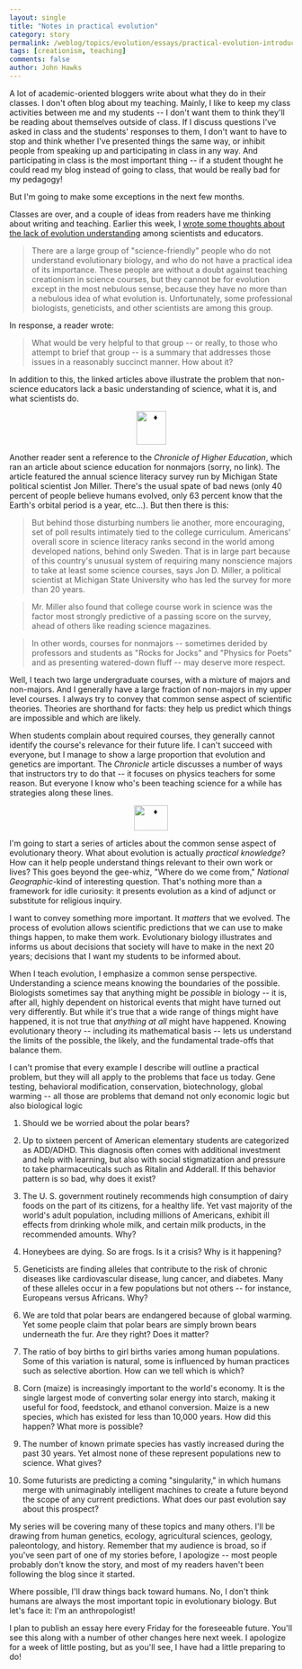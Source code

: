 ```yaml
---
layout: single 
title: "Notes in practical evolution" 
category: story
permalink: /weblog/topics/evolution/essays/practical-evolution-introduction-2008.html
tags: [creationism, teaching] 
comments: false 
author: John Hawks 
---
```


<span class="dropcap">A</span> lot of academic-oriented bloggers write about what they do in their classes. I don't often blog about my teaching. Mainly, I like to keep my class activities between me and my students -- I don't want them to think they'll be reading about themselves outside of class. If I discuss questions I've asked in class and the students' responses to them, I don't want to have to stop and think whether I've presented things the same way, or inhibit people from speaking up and participating in class in any way. And participating in class is the most important thing -- if a student thought he could read my blog instead of going to class, that would be really bad for my pedagogy!

But I'm going to make some exceptions in the next few months.
<!--break-->
Classes are over, and a couple of ideas from readers have me thinking about writing and teaching. Earlier this week, I <a href="http://johnhawks.net/weblog/topics/creation/berkman-education-study-2008.html">wrote some thoughts about the lack of evolution understanding</a> among scientists and educators. 

<blockquote>There are a large group of "science-friendly" people who do not understand evolutionary biology, and who do not have a practical idea of its importance. These people are without a doubt against teaching creationism in science courses, but they cannot be for evolution except in the most nebulous sense, because they have no more than a nebulous idea of what evolution is. Unfortunately, some professional biologists, geneticists, and other scientists are among this group.</blockquote>

In response, a reader wrote: 

<blockquote>What would be very helpful to that group -- or really, to those who attempt to brief that group -- is a summary that addresses those issues in a reasonably succinct manner. How about it?</blockquote>

In addition to this, the linked articles above illustrate the problem that non-science educators lack a basic understanding of science, what it is, and what scientists do. 


<div style="text-align:center;">
<img src="/graphics/liujiang_anterior_tiny.png" height="60" width="53" alt="&diams;" />
</div>

<span class="dropcap">A</span>nother reader sent a reference to the <i>Chronicle of Higher Education</i>, which ran an article about science education for nonmajors (sorry, no link). The article featured the annual science literacy survey run by Michigan State political scientist Jon Miller. There's the usual spate of bad news (only 40 percent of people believe humans evolved, only 63 percent know that the Earth's orbital period is a year, etc...). But then there is this: 

<blockquote>But behind those disturbing numbers lie another, more encouraging, set of poll results intimately tied to the college curriculum. Americans' overall score in science literacy ranks second in the world among developed nations, behind only Sweden. That is in large part because of this country's unusual system of requiring many nonscience majors to take at least some science courses, says Jon D. Miller, a political scientist at Michigan State University who has led the survey for more than 20 years.</blockquote>

<blockquote>Mr. Miller also found that college course work in science was the factor most strongly predictive of a passing score on the survey, ahead of others like reading science magazines.</blockquote>

<blockquote>In other words, courses for nonmajors -- sometimes derided by professors and students as "Rocks for Jocks" and "Physics for Poets" and as presenting watered-down fluff -- may deserve more respect.</blockquote>

Well, I teach two large undergraduate courses, with a mixture of majors and non-majors. And I generally have a large fraction of non-majors in my upper level courses. I always try to convey that common sense aspect of scientific theories. Theories are shorthand for facts: they help us predict which things are impossible and which are likely. 

When students complain about required courses, they generally cannot identify the course's relevance for their future life. I can't succeed with everyone, but I manage to show a large proportion that evolution and genetics are important. The <i>Chronicle</i> article discusses a number of ways that instructors try to do that -- it focuses on physics teachers for some reason. But everyone I know who's been teaching science for a while has strategies along these lines.


<div style="text-align:center;">
<img src="/graphics/mauer_lateral_tiny.png" height="45" width="60" alt="&diams;" />
</div>


<span class="dropcap">I</span>'m going to start a series of articles about the common sense aspect of evolutionary theory. What about evolution is actually <i>practical knowledge</i>? How can it help people understand things relevant to their own work or lives? This goes beyond the gee-whiz, "Where do we come from," <i>National Geographic</i>-kind of interesting question. That's nothing more than a framework for idle curiosity: it presents evolution as a kind of adjunct or substitute for religious inquiry. 

I want to convey something more important. It <i>matters</i> that we evolved. The process of evolution allows scientific predictions that we can use to make things happen, to make them work. Evolutionary biology illustrates and informs us about decisions that society will have to make in the next 20 years; decisions that I want my students to be informed about. 

When I teach evolution, I emphasize a common sense perspective. Understanding a science means knowing the boundaries of the possible. Biologists sometimes say that anything might be <i>possible</i> in biology -- it is, after all, highly dependent on historical events that might have turned out very differently. But while it's true that a wide range of things might have happened, it is not true that <i>anything at all</i> might have happened. Knowing evolutionary theory -- including its mathematical basis -- lets us understand the limits of the possible, the likely, and the fundamental trade-offs that balance them. 

I can't promise that every example I describe will outline a practical problem, but they will all apply to the problems that face us today. Gene testing, behavioral modification, conservation, biotechnology, global warming -- all those are problems that demand not only economic logic but also biological logic

1. Should we be worried about the polar bears? 

2. Up to sixteen percent of American elementary students are categorized as ADD/ADHD. This diagnosis often comes with additional investment and help with learning, but also with social stigmatization and pressure to take pharmaceuticals such as Ritalin and Adderall. If this behavior pattern is so bad, why does it exist? 

3. The U. S. government routinely recommends high consumption of dairy foods on the part of its citizens, for a healthy life. Yet vast majority of the world's adult population, including millions of Americans, exhibit ill effects from drinking whole milk, and certain milk products, in the recommended amounts. Why?

4. Honeybees are dying. So are frogs. Is it a crisis? Why is it happening?

5. Geneticists are finding alleles that contribute to the risk of chronic diseases like cardiovascular disease, lung cancer, and diabetes. Many of these alleles occur in a few populations but not others -- for instance, Europeans versus Africans. Why?

6. We are told that polar bears are endangered because of global warming. Yet some people claim that polar bears are simply brown bears underneath the fur. Are they right? Does it matter?

7. The ratio of boy births to girl births varies among human populations. Some of this variation is natural, some is influenced by human practices such as selective abortion. How can we tell which is which?

8. Corn (maize) is increasingly important to the world's economy. It is the single largest mode of converting solar energy into starch, making it useful for food, feedstock, and ethanol conversion. Maize is a new species, which has existed for less than 10,000 years. How did this happen? What more is possible?

9. The number of known primate species has vastly increased during the past 30 years. Yet almost none of these represent populations new to science. What gives?

10. Some futurists are predicting a coming "singularity," in which humans merge with unimaginably intelligent machines to create a future beyond the scope of any current predictions. What does our past evolution say about this prospect?

My series will be covering many of these topics and many others. I'll be drawing from human genetics, ecology, agricultural sciences, geology, paleontology, and history. Remember that my audience is broad, so if you've seen part of one of my stories before, I apologize -- most people probably don't know the story, and most of my readers haven't been following the blog since it started. 

Where possible, I'll draw things back toward humans. No, I don't think humans are always the most important topic in evolutionary biology. But let's face it: I'm an anthropologist! 

I plan to publish an essay here every Friday for the foreseeable future. You'll see this along with a number of other changes here next week. I apologize for a week of little posting, but as you'll see, I have had a little preparing to do!

